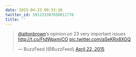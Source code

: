 ```yaml
---
date: 2015-04-23 09:33:18
twitter_id: 591233387656011776
title: ''
---
```


<blockquote class="twitter-tweet"><p lang="en" dir="ltr"><a href="https://twitter.com/altonbrown?ref_src=twsrc%5Etfw">@altonbrown</a>’s opinion on 23 very important issues <a href="http://t.co/FtdWpxmiCO">http://t.co/FtdWpxmiCO</a> <a href="http://t.co/aSeKRx8XGQ">pic.twitter.com/aSeKRx8XGQ</a></p>&mdash; BuzzFeed (@BuzzFeed) <a href="https://twitter.com/BuzzFeed/status/590959141042184192?ref_src=twsrc%5Etfw">April 22, 2015</a></blockquote>
<script async src="https://platform.twitter.com/widgets.js" charset="utf-8"></script>
